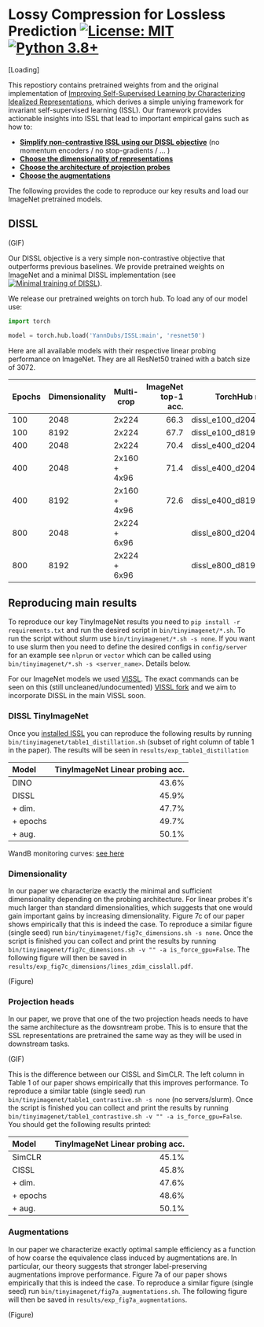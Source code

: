 # Lossy Compression for Lossless Prediction [![License: MIT](https://img.shields.io/badge/License-MIT-yellow.svg)](https://github.com/YannDubs/lossyless/blob/main/LICENSE) [![Python 3.8+](https://img.shields.io/badge/python-3.8+-blue.svg)](https://www.python.org/downloads/release/python-380/)

[Loading]

This repostiory contains pretrained weights from and the original implementation of [Improving Self-Supervised Learning by Characterizing Idealized Representations](https://github.com/YannDubs/Invariant-Self-Supervised-Learning),
which derives a simple uniying framework for invariant self-supervised learning (ISSL).
Our framework provides actionable insights into ISSL that lead to important empirical gains such as how to:
- [**Simplify non-contrastive ISSL using our DISSL objective**](#dissl-tinyimagenet) (no momentum encoders / no stop-gradients / ... )
- [**Choose the dimensionality of representations**](#dimensionality) 
- [**Choose the architecture of projection probes**](#projection-heads) 
- [**Choose the augmentations**](#augmentations)

The following provides the code to reproduce our key results and load our ImageNet pretrained models.
  
## DISSL

(GIF)

Our DISSL objective is a very simple non-contrastive objective that outperforms previous baselines. 
We provide pretrained weights on ImageNet and a minimal DISSL implementation (see [![Minimal training of DISSL](https://colab.research.google.com/assets/colab-badge.svg)](https://colab.research.google.com/github/YannDubs/lossyless/blob/main/notebooks/minimal_code.ipynb)).

We release our pretrained weights on torch hub. 
To load any of our model use:
```python
import torch

model = torch.hub.load('YannDubs/ISSL:main', 'resnet50')
```

Here are all available models with their respective linear probing performance on ImageNet.
They are all ResNet50 trained with a batch size of 3072.

| Epochs | Dimensionality | Multi-crop   | ImageNet top-1 acc. |       TorchHub name |          Weights | 
|--------|----------------|--------------|--------------------:|--------------------:|-----------------:|
| 100    | 2048           | 2x224        |                66.3 | dissl_e100_d2048_m2 |        [model]() | 
| 100    | 8192           | 2x224        |                67.7 | dissl_e100_d8192_m2 |        [model]() | 
| 400    | 2048           | 2x224        |                70.4 | dissl_e400_d2048_m2 |        [model]() | 
| 400    | 2048           | 2x160 + 4x96 |                71.4 | dissl_e400_d2048_m6 |        [model]() |     
| 400    | 8192           | 2x160 + 4x96 |                72.6 | dissl_e400_d8192_m6 |        [model]() | 
| 800    | 2048           | 2x224 + 6x96 |                     | dissl_e800_d2048_m8 |        [model]() |
| 800    | 8192           | 2x224 + 6x96 |                     | dissl_e800_d8192_m8 |        [model]() |


## Reproducing main results 

To reproduce our key TinyImageNet results you need to `pip install -r requirements.txt` and run the desired script in `bin/tinyimagenet/*.sh`.
To run the script without slurm use `bin/tinyimagenet/*.sh -s none`.
If you want to use slurm then you need to define the desired configs in `config/server` for an example see `nlprun` or `vector` which can be called using `bin/tinyimagenet/*.sh -s <server_name>`.
Details below.

For our ImageNet models we used [VISSL](www.vissl.ai). The exact commands can be seen on this (still uncleaned/undocumented) [VISSL fork](https://github.com/YannDubs/vissl) and we aim to incorporate DISSL in the main VISSL soon.


### DISSL TinyImageNet

Once you [installed ISSL](#installation) you can reproduce the following results by running `bin/tinyimagenet/table1_distillation.sh` (subset of right column of table 1 in the paper).
The results will be seen in `results/exp_table1_distillation`

| Model    | TinyImageNet Linear probing acc. |
|:---------|---------------------------------:|
| DINO     |                            43.6% |
| DISSL    |                            45.9% |
| + dim.   |                            47.7% |
| + epochs |                            49.7% |
 | + aug.   |                            50.1% |

WandB monitoring curves: [see here](https://wandb.ai/issl/issl_opensource/groups/table1_distillation)

### Dimensionality

In our paper we characterize exactly the minimal and sufficient dimensionality depending on the probing architecture.
For linear probes it's much larger than standard dimensionalities, which suggests that one would gain important gains by increasing dimensionality. 
Figure 7c of our paper shows empirically that this is indeed the case.
To reproduce a similar figure (single seed) run `bin/tinyimagenet/fig7c_dimensions.sh -s none`.
Once the script is finished you can collect and print the results by running `bin/tinyimagenet/fig7c_dimensions.sh -v "" -a is_force_gpu=False`.
The following figure will then be saved in `results/exp_fig7c_dimensions/lines_zdim_cisslall.pdf`.

(Figure)

### Projection heads


In our paper, we prove that one of the two projection heads needs to have the same architecture as the dowsntream probe.
This is to ensure that the SSL representations are pretrained the same way as they will be used in downstream tasks.

(GIF)

This is the difference between our CISSL and SimCLR. 
The left column in Table 1 of our paper shows empirically that this improves performance.
To reproduce a similar table (single seed) run `bin/tinyimagenet/table1_contrastive.sh -s none` (no servers/slurm).
Once the script is finished you can collect and print the results by running `bin/tinyimagenet/table1_contrastive.sh -v "" -a is_force_gpu=False`.
You should get the following results printed:

| Model    | TinyImageNet Linear probing acc. |
|:---------|---------------------------------:|
| SimCLR   |                            45.1% |
| CISSL    |                            45.8% |
| + dim.   |                            47.6% |
| + epochs |                            48.6% |
 | + aug.   |                            50.1% |



### Augmentations

In our paper we characterize exactly optimal sample efficiency as a function of how coarse the equivalence class induced by augmentations are.
In particular, our theory suggests that stronger label-preserving augmentations improve performance.
Figure 7a of our paper shows empirically that this is indeed the case.
To reproduce a similar figure (single seed) run `bin/tinyimagenet/fig7a_augmentations.sh`.
The following figure will then be saved in `results/exp_fig7a_augmentations`.

(Figure)



[//]: # (## Cite)

[//]: # ()
[//]: # (You can read the full paper [here]&#40;https://arxiv.org/abs/2106.10800&#41;. Please cite our paper if you use our model:)

[//]: # ()
[//]: # (```bibtex)

[//]: # (@inproceedings{)

[//]: # (    dubois2021lossy,)

[//]: # (    title={Lossy Compression for Lossless Prediction},)

[//]: # (    author={Yann Dubois and Benjamin Bloem-Reddy and Karen Ullrich and Chris J. Maddison},)

[//]: # (    booktitle={Neural Compression: From Information Theory to Applications -- Workshop @ ICLR 2021},)

[//]: # (    year={2021},)

[//]: # (    url={https://arxiv.org/abs/2106.10800})

[//]: # (})

[//]: # (```)
